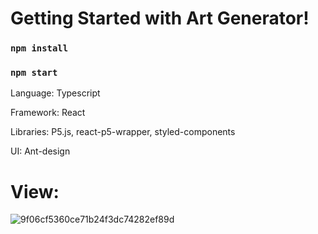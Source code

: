 # Getting Started with Art Generator!

### `npm install`

### `npm start`

Language: Typescript

Framework: React

Libraries: P5.js, react-p5-wrapper, styled-components

UI: Ant-design

# View:
![9f06cf5360ce71b24f3dc74282ef89d](https://user-images.githubusercontent.com/50816749/144525170-d0c4f601-b0d9-4707-b612-f2302d087f4e.png)
